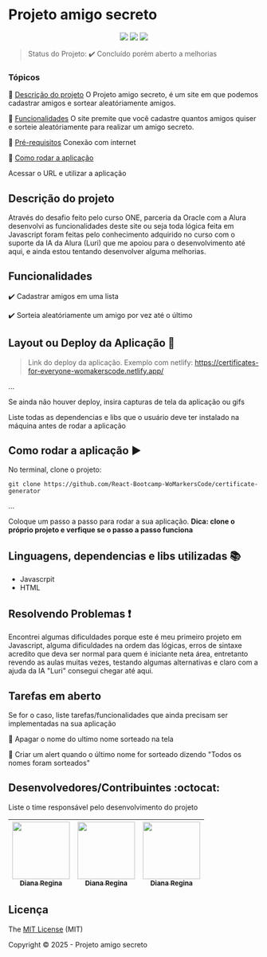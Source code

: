 <h1>Projeto amigo secreto</h1> 

<p align="center">
  <img src="http://img.shields.io/static/v1?label=License&message=MIT&color=green&style=for-the-badge"/>
  <img src="http://img.shields.io/static/v1?label=TESTES&message=%3E100&color=GREEN&style=for-the-badge"/>
   <img src="http://img.shields.io/static/v1?label=STATUS&message=CONCLUIDO&color=GREEN&style=for-the-badge"/>
</p>

> Status do Projeto: :heavy_check_mark: Concluído porém aberto a melhorias

### Tópicos 

:small_blue_diamond: [Descrição do projeto](#descrição-do-projeto)
O Projeto amigo secreto, é um site em que podemos cadastrar amigos e sortear aleatóriamente amigos.

:small_blue_diamond: [Funcionalidades](#funcionalidades)
O site premite que você cadastre quantos amigos quiser e sorteie aleatóriamente para realizar um amigo secreto.

:small_blue_diamond: [Pré-requisitos](#pré-requisitos)
Conexão com internet

:small_blue_diamond: [Como rodar a aplicação](#como-rodar-a-aplicação-arrow_forward)

Acessar o URL e utilizar a aplicação

## Descrição do projeto 

<p align="justify">
  
  Através do desafio feito pelo curso ONE, parceria da Oracle com a Alura desenvolvi as funcionalidades deste site ou seja toda lógica feita em Javascript foram feitas pelo conhecimento adquirido no curso com o suporte da IA da Alura (Luri) que me apoiou para o desenvolvimento até aqui, e ainda estou tentando desenvolver alguma melhorias.

</p>

## Funcionalidades

:heavy_check_mark: Cadastrar amigos em uma lista  

:heavy_check_mark: Sorteia aleatóriamente um amigo por vez até o último   

## Layout ou Deploy da Aplicação :dash:

> Link do deploy da aplicação. Exemplo com netlify: https://certificates-for-everyone-womakerscode.netlify.app/

... 

Se ainda não houver deploy, insira capturas de tela da aplicação ou gifs

Liste todas as dependencias e libs que o usuário deve ter instalado na máquina antes de rodar a aplicação 

## Como rodar a aplicação :arrow_forward:

No terminal, clone o projeto: 

```
git clone https://github.com/React-Bootcamp-WoMarkersCode/certificate-generator
```

... 

Coloque um passo a passo para rodar a sua aplicação. **Dica: clone o próprio projeto e verfique se o passo a passo funciona**

## Linguagens, dependencias e libs utilizadas :books:

- Javascrpit
- HTML

## Resolvendo Problemas :exclamation:

Encontrei algumas dificuldades porque este é meu primeiro projeto em Javascript, alguma dificuldades na ordem das lógicas, erros de sintaxe acredito que deva ser normal para quem é iniciante neta área, entretanto revendo as aulas muitas vezes, testando algumas alternativas e claro com a ajuda da IA "Luri" consegui chegar até aqui. 

## Tarefas em aberto

Se for o caso, liste tarefas/funcionalidades que ainda precisam ser implementadas na sua aplicação

:memo: Apagar o nome do ultimo nome sorteado na tela

:memo:  Criar um alert quando o último nome for sorteado dizendo "Todos os nomes foram sorteados" 

## Desenvolvedores/Contribuintes :octocat:

Liste o time responsável pelo desenvolvimento do projeto

| [<img src="https://avatars2.githubusercontent.com/u/46378210?s=400&u=071f7791bb03f8e102d835bdb9c2f0d3d24e8a34&v=4" width=115><br><sub>Diana Regina</sub>](https://github.com/Diana-ops) |  [<img src="https://avatars2.githubusercontent.com/u/46378210?s=400&u=071f7791bb03f8e102d835bdb9c2f0d3d24e8a34&v=4" width=115><br><sub>Diana Regina</sub>](https://github.com/Diana-ops) |  [<img src="https://avatars2.githubusercontent.com/u/46378210?s=400&u=071f7791bb03f8e102d835bdb9c2f0d3d24e8a34&v=4" width=115><br><sub>Diana Regina</sub>](https://github.com/Diana-ops) |
| :---: | :---: | :---: 

## Licença 

The [MIT License]() (MIT)

Copyright :copyright: 2025 - Projeto amigo secreto
